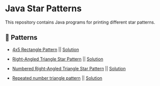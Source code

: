 # Java Star Patterns

This repository contains Java programs for printing different star patterns.

## 📂 Patterns
- [4x5 Rectangle Pattern](https://static.takeuforward.org/wp/uploads/2022/08/P1.png) || [Solution](https://github.com/karthikvt22/Java/blob/main/Patterns/4x5%20Pattern)

- [Right-Angled Triangle Star Pattern](https://static.takeuforward.org/wp/uploads/2022/08/P2.png) || [Solution](https://github.com/karthikvt22/Java/blob/main/Patterns/Right-Angled%20Triangle%20Star%20Pattern)

- [Numbered Right-Angled Triangle Star Pattern](https://static.takeuforward.org/wp/uploads/2022/08/P3.png) || [Solution](https://github.com/karthikvt22/Java/blob/main/Patterns/Numered%20Right%20Angled%20Tri)

- [Repeated number triangle pattern](https://static.takeuforward.org/wp/uploads/2022/08/P4.png) || [Solution](https://github.com/karthikvt22/Java/blob/main/Patterns/Numered%20Right%20Angled%20Tri)




